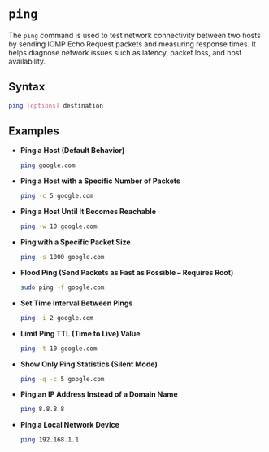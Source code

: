 # **`ping`**  

The `ping` command is used to test network connectivity between two hosts by sending ICMP Echo Request packets and measuring response times. It helps diagnose network issues such as latency, packet loss, and host availability.  



## **Syntax**  
```bash
ping [options] destination
```


## **Examples**  

- **Ping a Host (Default Behavior)**  
  ```bash
  ping google.com
  ```

- **Ping a Host with a Specific Number of Packets**  
  ```bash
  ping -c 5 google.com
  ```

- **Ping a Host Until It Becomes Reachable**  
  ```bash
  ping -w 10 google.com
  ```

- **Ping with a Specific Packet Size**  
  ```bash
  ping -s 1000 google.com
  ```

- **Flood Ping (Send Packets as Fast as Possible – Requires Root)**  
  ```bash
  sudo ping -f google.com
  ```

- **Set Time Interval Between Pings**  
  ```bash
  ping -i 2 google.com
  ```

- **Limit Ping TTL (Time to Live) Value**  
  ```bash
  ping -t 10 google.com
  ```

- **Show Only Ping Statistics (Silent Mode)**  
  ```bash
  ping -q -c 5 google.com
  ```

- **Ping an IP Address Instead of a Domain Name**  
  ```bash
  ping 8.8.8.8
  ```

- **Ping a Local Network Device**  
  ```bash
  ping 192.168.1.1
  ```